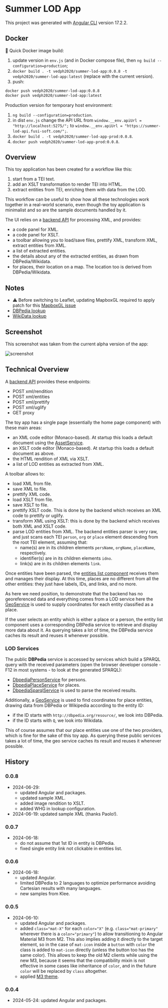 # Summer LOD App

This project was generated with [Angular CLI](https://github.com/angular/angular-cli) version 17.2.2.

## Docker

🐋 Quick Docker image build:

1. update version in `env.js` (and in Docker compose file), then `ng build --configuration=production`;
2. `docker build . -t vedph2020/summer-lod-app:0.0.8 -t vedph2020/summer-lod-app:latest` (replace with the current version).
3. push:

```bash
docker push vedph2020/summer-lod-app:0.0.8
docker push vedph2020/summer-lod-app:latest
```

Production version for temporary host environment:

1. `ng build --configuration=production`.
2. in dist `env.js` change the API URL from `window.__env.apiUrl = "http://localhost:5275/";` to `window.__env.apiUrl = "https://summer-lod-api.fusi-soft.com/";`.
3. `docker build . -t vedph2020/summer-lod-app-prod:0.0.8`.
4. `docker push vedph2020/summer-lod-app-prod:0.0.8`.

## Overview

This toy application has been created for a workflow like this:

1. start from a TEI text.
2. add an XSLT transformation to render TEI into HTML.
3. extract entities from TEI, enriching them with data from the LOD.

This workflow can be useful to show how all these technologies work together in a real-world scenario, even though the toy application is minimalist and so are the sample documents handled by it.

The UI relies on a [backend API](https://github.com/vedph/summer-lod-api) for processing XML, and provides:

- a code panel for XML.
- a code panel for XSLT.
- a toolbar allowing you to load/save files, prettify XML, transform XML, extract entities from XML.
- a list of extracted entities.
- the details about any of the extracted entities, as drawn from DBPedia/Wikidata.
- for places, their location on a map. The location too is derived from DBPedia/Wikidata.

## Notes

- ⚠️ Before switching to Leaflet, updating MapboxGL required to apply patch for this [MapboxGL issue](https://github.com/Wykks/ngx-mapbox-gl/issues/410)
- [DBPedia lookup](https://lookup.dbpedia.org/index.html)
- [WikiData lookup](https://query.wikidata.org/)

## Screenshot

This screenshot was taken from the current alpha version of the app:

![screenshot](shot.png)

## Technical Overview

A [backend API](https://github.com/vedph/summer-lod-api) provides these endpoints:

- POST xml/rendition
- POST xml/entities
- POST xml/prettify
- POST xml/uglify
- GET proxy

The toy app has a single page (essentially the home page component) with these main areas:

- an XML code editor (Monaco-based). At startup this loads a default document using the [AssetService](/src/services/asset.service.ts).
- an XSLT code editor (Monaco-based). At startup this loads a default document as above.
- the HTML rendition of XML via XSLT.
- a list of LOD entities as extracted from XML.

A toolbar allows to:

- load XML from file.
- save XML to file.
- prettify XML code.
- load XSLT from file.
- save XSLT to file.
- prettify XSLT code. This is done by the backend which receives an XML code to prettify or uglify.
- transform XML using XSLT: this is done by the backend which receives both XML and XSLT code.
- parse LOD entities from XML. The backend entities parser is very raw, and just scans each TEI `person`, `org` or `place` element descending from the root TEI element, assuming that:
  - name(s) are in its children elements `persName`, `orgName`, `placeName`, respectively.
  - identifier(s) are in its children elements `idno`.
  - link(s) are in its children elements `link`.

Once entities have been parsed, the [entities list component](./src/app/components/entity-list/entity-list.component.ts) receives them and manages their display. At this time, places are no different from all the other entities: they just have labels, IDs, and links, and no more.

As here we need position, to demonstrate that the backend has no georeferenced data and everything comes from a LOD service here the [GeoService](./src/app/services/geo.service.ts) is used to supply coordinates for each entity classified as a place.

If the user selects an entity which is either a place or a person, the entity list component uses a corresponding DBPedia service to retrieve and display more data about it. As querying takes a lot of time, the DBPedia service caches its result and reuses it whenever possible.

### LOD Services

The public **DBPedia** service is accessed by services which build a SPARQL query with the received parameters (open the browser developer console - F12 in most systems - to look at the generated SPARQL):

- [DbpediaPersonService](./src/services/dbpedia-person.service.ts) for persons.
- [DbpediaPlaceService](./src/services/dbpedia-place.service.ts) for places.
- [DbpediaSparqlService](./src/services/dbpedia-sparql.service.ts) is used to parse the received results.

Additionally, a [GeoService](./src/app/services/geo.service.ts) is used to find coordinates for place entities, drawing data from DBPedia or Wikipedia according to the entity ID:

- if the ID starts with `http://dbpedia.org/resource/`, we look into DBPedia.
- if the ID starts with `Q`, we look into Wikidata.

This of course assumes that our place entities use one of the two providers, which is fine for the sake of this toy app. As querying these public services takes a lot of time, the geo service caches its result and reuses it whenever possible.

## History

### 0.0.8

- 2024-06-29:
  - updated Angular and packages.
  - updated sample XML.
  - added image rendition to XSLT.
  - added WHG in lookup configuration.
- 2024-06-19: updated sample XML (thanks Paolo!).

### 0.0.7

- 2024-06-18:
  - do not assume that 1st ID in entity is DBPedia.
  - fixed single entity link not clickable in entities list.

### 0.0.6

- 2024-06-18:
  - updated Angular.
  - limited DBPedia to 2 languages to optimize performance avoiding Cartesian results with many languages.
  - new samples from Klee.

### 0.0.5

- 2024-06-10:
  - updated Angular and packages.
  - added `class="mat-X"` for each `color="X"` (e.g. `class="mat-primary"` wherever there is a `color="primary"`) to allow transitioning to Angular Material M3 from M2. This also implies adding it directly to the target element, so in the case of `mat-icon` inside a `button` with `color` the class is added to `mat-icon` directly (unless the button too has the same color). This allows to keep the old M2 clients while using the new M3, because it seems that the compatibility mixin is not effective in some cases like inheritance of `color`, and in the future `color` will be replaced by `class` altogether.
  - applied [M3 theme](https://material.angular.io/guide/theming).

### 0.0.4

- 2024-05-24: updated Angular and packages.
